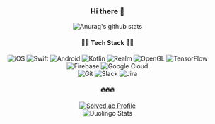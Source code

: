 <div align="center">
  
### Hi there 👋

![Anurag's github stats](https://github-readme-stats.vercel.app/api?username=yh97yhyh&show_icons=true&theme=dracula)

#### 👩‍💻 Tech Stack 👩‍💻
![iOS](https://img.shields.io/badge/iOS-000000?style=for-the-badge&logo=ios&logoColor=white)
![Swift](https://img.shields.io/badge/swift-F54A2A?style=for-the-badge&logo=swift&logoColor=white)
![Android](https://img.shields.io/badge/Android-3DDC84?style=for-the-badge&logo=android&logoColor=white)
![Kotlin](https://img.shields.io/badge/kotlin-%237F52FF.svg?style=for-the-badge&logo=kotlin&logoColor=white)
![Realm](https://img.shields.io/badge/Realm-39477F?style=for-the-badge&logo=realm&logoColor=white)
![OpenGL](https://img.shields.io/badge/OpenGL-%23FFFFFF.svg?style=for-the-badge&logo=opengl)
![TensorFlow](https://img.shields.io/badge/TensorFlow-%23FF6F00.svg?style=for-the-badge&logo=TensorFlow&logoColor=white)
<br>
![Firebase](https://img.shields.io/badge/firebase-%23039BE5.svg?style=for-the-badge&logo=firebase)
![Google Cloud](https://img.shields.io/badge/GoogleCloud-%234285F4.svg?style=for-the-badge&logo=google-cloud&logoColor=white)
<br>
![Git](https://img.shields.io/badge/git-%23F05033.svg?style=for-the-badge&logo=git&logoColor=white)
![Slack](https://img.shields.io/badge/Slack-4A154B?style=for-the-badge&logo=slack&logoColor=white)
![Jira](https://img.shields.io/badge/jira-%230A0FFF.svg?style=for-the-badge&logo=jira&logoColor=white)


#### 🔥🔥🔥
[![Solved.ac Profile](http://mazassumnida.wtf/api/generate_badge?boj=springday9713)](https://solved.ac/springday9713)
<br>
<img src="https://duolingo-stats-card.vercel.app/api?username=LQfT829257&theme=dark" alt="Duolingo Stats"/>
